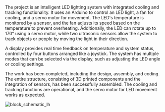 The project is an intelligent LED lighting system with integrated cooling and tracking functionality. It uses an Arduino to control an LED light, a fan for cooling, and a servo motor for movement. 
The LED's temperature is monitored by a sensor, and the fan adjusts its speed based on the temperature to prevent overheating. Additionally, the LED can rotate up to 170° using a servo motor, while two ultrasonic sensors allow the system to track objects or people by moving the light in their direction.

A display provides real time feedback on temperature and system status, controlled by four buttons arranged like a joystick. The system has multiple modes that can be selected via the display, such as adjusting the LED angle or cooling settings.

The work has been completed, including the design, assembly, and coding. The entire structure, consisting of 3D printed components and the integration of sensors, has been successfully assembled. The cooling and tracking functions are operational, and the servo motor for LED movement works as expected.


![block_schematic_lh](https://github.com/user-attachments/assets/e9f16a3a-935f-4bab-8a1d-09062d58a58b)
